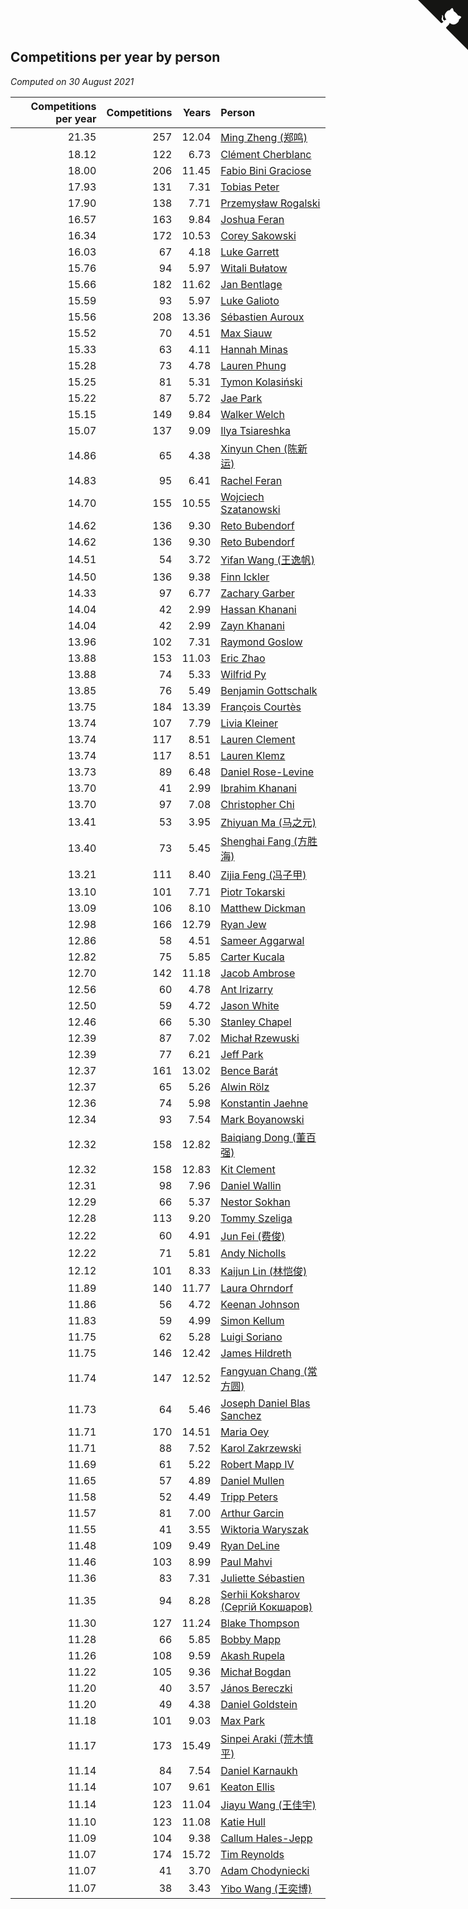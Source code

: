 ## Competitions per year by person

*Computed on 30 August 2021*

| Competitions per year | Competitions | Years | Person |
| ---: | ---: | ---: | :--- |
| 21.35 | 257 | 12.04 | [Ming Zheng (郑鸣)](https://www.worldcubeassociation.org/persons/2009ZHEN11) |
| 18.12 | 122 | 6.73 | [Clément Cherblanc](https://www.worldcubeassociation.org/persons/2014CHER05) |
| 18.00 | 206 | 11.45 | [Fabio Bini Graciose](https://www.worldcubeassociation.org/persons/2010GRAC02) |
| 17.93 | 131 | 7.31 | [Tobias Peter](https://www.worldcubeassociation.org/persons/2014PETE03) |
| 17.90 | 138 | 7.71 | [Przemysław Rogalski](https://www.worldcubeassociation.org/persons/2013ROGA02) |
| 16.57 | 163 | 9.84 | [Joshua Feran](https://www.worldcubeassociation.org/persons/2011FERA01) |
| 16.34 | 172 | 10.53 | [Corey Sakowski](https://www.worldcubeassociation.org/persons/2011SAKO01) |
| 16.03 | 67 | 4.18 | [Luke Garrett](https://www.worldcubeassociation.org/persons/2017GARR05) |
| 15.76 | 94 | 5.97 | [Witali Bułatow](https://www.worldcubeassociation.org/persons/2015BUAT01) |
| 15.66 | 182 | 11.62 | [Jan Bentlage](https://www.worldcubeassociation.org/persons/2010BENT01) |
| 15.59 | 93 | 5.97 | [Luke Galioto](https://www.worldcubeassociation.org/persons/2015GALI02) |
| 15.56 | 208 | 13.36 | [Sébastien Auroux](https://www.worldcubeassociation.org/persons/2008AURO01) |
| 15.52 | 70 | 4.51 | [Max Siauw](https://www.worldcubeassociation.org/persons/2017SIAU02) |
| 15.33 | 63 | 4.11 | [Hannah Minas](https://www.worldcubeassociation.org/persons/2017MINA04) |
| 15.28 | 73 | 4.78 | [Lauren Phung](https://www.worldcubeassociation.org/persons/2016PHUN02) |
| 15.25 | 81 | 5.31 | [Tymon Kolasiński](https://www.worldcubeassociation.org/persons/2016KOLA02) |
| 15.22 | 87 | 5.72 | [Jae Park](https://www.worldcubeassociation.org/persons/2015PARK24) |
| 15.15 | 149 | 9.84 | [Walker Welch](https://www.worldcubeassociation.org/persons/2011WELC01) |
| 15.07 | 137 | 9.09 | [Ilya Tsiareshka](https://www.worldcubeassociation.org/persons/2012TERE01) |
| 14.86 | 65 | 4.38 | [Xinyun Chen (陈新运)](https://www.worldcubeassociation.org/persons/2017CHEN36) |
| 14.83 | 95 | 6.41 | [Rachel Feran](https://www.worldcubeassociation.org/persons/2015FERA01) |
| 14.70 | 155 | 10.55 | [Wojciech Szatanowski](https://www.worldcubeassociation.org/persons/2011SZAT01) |
| 14.62 | 136 | 9.30 | [Reto Bubendorf](https://www.worldcubeassociation.org/persons/2012BUBE01) |
| 14.62 | 136 | 9.30 | [Reto Bubendorf](https://www.worldcubeassociation.org/persons/2012BUBE01) |
| 14.51 | 54 | 3.72 | [Yifan Wang (王逸帆)](https://www.worldcubeassociation.org/persons/2017WANY29) |
| 14.50 | 136 | 9.38 | [Finn Ickler](https://www.worldcubeassociation.org/persons/2012ICKL01) |
| 14.33 | 97 | 6.77 | [Zachary Garber](https://www.worldcubeassociation.org/persons/2014GARB01) |
| 14.04 | 42 | 2.99 | [Hassan Khanani](https://www.worldcubeassociation.org/persons/2018KHAN26) |
| 14.04 | 42 | 2.99 | [Zayn Khanani](https://www.worldcubeassociation.org/persons/2018KHAN28) |
| 13.96 | 102 | 7.31 | [Raymond Goslow](https://www.worldcubeassociation.org/persons/2014GOSL01) |
| 13.88 | 153 | 11.03 | [Eric Zhao](https://www.worldcubeassociation.org/persons/2010ZHAO19) |
| 13.88 | 74 | 5.33 | [Wilfrid Py](https://www.worldcubeassociation.org/persons/2016PYWI01) |
| 13.85 | 76 | 5.49 | [Benjamin Gottschalk](https://www.worldcubeassociation.org/persons/2016GOTT01) |
| 13.75 | 184 | 13.39 | [François Courtès](https://www.worldcubeassociation.org/persons/2008COUR01) |
| 13.74 | 107 | 7.79 | [Livia Kleiner](https://www.worldcubeassociation.org/persons/2013KLEI03) |
| 13.74 | 117 | 8.51 | [Lauren Clement](https://www.worldcubeassociation.org/persons/2013KLEM01) |
| 13.74 | 117 | 8.51 | [Lauren Klemz](https://www.worldcubeassociation.org/persons/2013KLEM01) |
| 13.73 | 89 | 6.48 | [Daniel Rose-Levine](https://www.worldcubeassociation.org/persons/2015ROSE01) |
| 13.70 | 41 | 2.99 | [Ibrahim Khanani](https://www.worldcubeassociation.org/persons/2018KHAN27) |
| 13.70 | 97 | 7.08 | [Christopher Chi](https://www.worldcubeassociation.org/persons/2014CHIC01) |
| 13.41 | 53 | 3.95 | [Zhiyuan Ma (马之元)](https://www.worldcubeassociation.org/persons/2017MAZH04) |
| 13.40 | 73 | 5.45 | [Shenghai Fang (方胜海)](https://www.worldcubeassociation.org/persons/2016FANG01) |
| 13.21 | 111 | 8.40 | [Zijia Feng (冯子甲)](https://www.worldcubeassociation.org/persons/2013FENG02) |
| 13.10 | 101 | 7.71 | [Piotr Tokarski](https://www.worldcubeassociation.org/persons/2013TOKA01) |
| 13.09 | 106 | 8.10 | [Matthew Dickman](https://www.worldcubeassociation.org/persons/2013DICK01) |
| 12.98 | 166 | 12.79 | [Ryan Jew](https://www.worldcubeassociation.org/persons/2008JEWR01) |
| 12.86 | 58 | 4.51 | [Sameer Aggarwal](https://www.worldcubeassociation.org/persons/2017AGGA01) |
| 12.82 | 75 | 5.85 | [Carter Kucala](https://www.worldcubeassociation.org/persons/2015KUCA01) |
| 12.70 | 142 | 11.18 | [Jacob Ambrose](https://www.worldcubeassociation.org/persons/2010AMBR01) |
| 12.56 | 60 | 4.78 | [Ant Irizarry](https://www.worldcubeassociation.org/persons/2016IRIZ02) |
| 12.50 | 59 | 4.72 | [Jason White](https://www.worldcubeassociation.org/persons/2016WHIT16) |
| 12.46 | 66 | 5.30 | [Stanley Chapel](https://www.worldcubeassociation.org/persons/2016CHAP04) |
| 12.39 | 87 | 7.02 | [Michał Rzewuski](https://www.worldcubeassociation.org/persons/2014RZEW01) |
| 12.39 | 77 | 6.21 | [Jeff Park](https://www.worldcubeassociation.org/persons/2015PARK08) |
| 12.37 | 161 | 13.02 | [Bence Barát](https://www.worldcubeassociation.org/persons/2008BARA01) |
| 12.37 | 65 | 5.26 | [Alwin Rölz](https://www.worldcubeassociation.org/persons/2016ROLZ01) |
| 12.36 | 74 | 5.98 | [Konstantin Jaehne](https://www.worldcubeassociation.org/persons/2015JAEH01) |
| 12.34 | 93 | 7.54 | [Mark Boyanowski](https://www.worldcubeassociation.org/persons/2014BOYA01) |
| 12.32 | 158 | 12.82 | [Baiqiang Dong (董百强)](https://www.worldcubeassociation.org/persons/2008DONG06) |
| 12.32 | 158 | 12.83 | [Kit Clement](https://www.worldcubeassociation.org/persons/2008CLEM01) |
| 12.31 | 98 | 7.96 | [Daniel Wallin](https://www.worldcubeassociation.org/persons/2013WALL03) |
| 12.29 | 66 | 5.37 | [Nestor Sokhan](https://www.worldcubeassociation.org/persons/2016SOKH01) |
| 12.28 | 113 | 9.20 | [Tommy Szeliga](https://www.worldcubeassociation.org/persons/2012SZEL01) |
| 12.22 | 60 | 4.91 | [Jun Fei (费俊)](https://www.worldcubeassociation.org/persons/2016FEIJ02) |
| 12.22 | 71 | 5.81 | [Andy Nicholls](https://www.worldcubeassociation.org/persons/2015NICH04) |
| 12.12 | 101 | 8.33 | [Kaijun Lin (林恺俊)](https://www.worldcubeassociation.org/persons/2013LINK01) |
| 11.89 | 140 | 11.77 | [Laura Ohrndorf](https://www.worldcubeassociation.org/persons/2009OHRN01) |
| 11.86 | 56 | 4.72 | [Keenan Johnson](https://www.worldcubeassociation.org/persons/2016JOHN30) |
| 11.83 | 59 | 4.99 | [Simon Kellum](https://www.worldcubeassociation.org/persons/2016KELL12) |
| 11.75 | 62 | 5.28 | [Luigi Soriano](https://www.worldcubeassociation.org/persons/2016SORI04) |
| 11.75 | 146 | 12.42 | [James Hildreth](https://www.worldcubeassociation.org/persons/2009HILD01) |
| 11.74 | 147 | 12.52 | [Fangyuan Chang (常方圆)](https://www.worldcubeassociation.org/persons/2009CHAN04) |
| 11.73 | 64 | 5.46 | [Joseph Daniel Blas Sanchez](https://www.worldcubeassociation.org/persons/2016SANC08) |
| 11.71 | 170 | 14.51 | [Maria Oey](https://www.worldcubeassociation.org/persons/2007OEYM01) |
| 11.71 | 88 | 7.52 | [Karol Zakrzewski](https://www.worldcubeassociation.org/persons/2014ZAKR01) |
| 11.69 | 61 | 5.22 | [Robert Mapp IV](https://www.worldcubeassociation.org/persons/2016IVRO01) |
| 11.65 | 57 | 4.89 | [Daniel Mullen](https://www.worldcubeassociation.org/persons/2016MULL04) |
| 11.58 | 52 | 4.49 | [Tripp Peters](https://www.worldcubeassociation.org/persons/2017PETE04) |
| 11.57 | 81 | 7.00 | [Arthur Garcin](https://www.worldcubeassociation.org/persons/2014GARC27) |
| 11.55 | 41 | 3.55 | [Wiktoria Waryszak](https://www.worldcubeassociation.org/persons/2018WARY01) |
| 11.48 | 109 | 9.49 | [Ryan DeLine](https://www.worldcubeassociation.org/persons/2012DELI01) |
| 11.46 | 103 | 8.99 | [Paul Mahvi](https://www.worldcubeassociation.org/persons/2012MAHV01) |
| 11.36 | 83 | 7.31 | [Juliette Sébastien](https://www.worldcubeassociation.org/persons/2014SEBA01) |
| 11.35 | 94 | 8.28 | [Serhii Koksharov (Сергій Кокшаров)](https://www.worldcubeassociation.org/persons/2013KOKS01) |
| 11.30 | 127 | 11.24 | [Blake Thompson](https://www.worldcubeassociation.org/persons/2010THOM03) |
| 11.28 | 66 | 5.85 | [Bobby Mapp](https://www.worldcubeassociation.org/persons/2015MAPP01) |
| 11.26 | 108 | 9.59 | [Akash Rupela](https://www.worldcubeassociation.org/persons/2012RUPE01) |
| 11.22 | 105 | 9.36 | [Michał Bogdan](https://www.worldcubeassociation.org/persons/2012BOGD01) |
| 11.20 | 40 | 3.57 | [János Bereczki](https://www.worldcubeassociation.org/persons/2018BERE01) |
| 11.20 | 49 | 4.38 | [Daniel Goldstein](https://www.worldcubeassociation.org/persons/2017GOLD01) |
| 11.18 | 101 | 9.03 | [Max Park](https://www.worldcubeassociation.org/persons/2012PARK03) |
| 11.17 | 173 | 15.49 | [Sinpei Araki (荒木慎平)](https://www.worldcubeassociation.org/persons/2006ARAK01) |
| 11.14 | 84 | 7.54 | [Daniel Karnaukh](https://www.worldcubeassociation.org/persons/2014KARN02) |
| 11.14 | 107 | 9.61 | [Keaton Ellis](https://www.worldcubeassociation.org/persons/2012ELLI01) |
| 11.14 | 123 | 11.04 | [Jiayu Wang (王佳宇)](https://www.worldcubeassociation.org/persons/2010WANG53) |
| 11.10 | 123 | 11.08 | [Katie Hull](https://www.worldcubeassociation.org/persons/2010HULL01) |
| 11.09 | 104 | 9.38 | [Callum Hales-Jepp](https://www.worldcubeassociation.org/persons/2012HALE01) |
| 11.07 | 174 | 15.72 | [Tim Reynolds](https://www.worldcubeassociation.org/persons/2005REYN01) |
| 11.07 | 41 | 3.70 | [Adam Chodyniecki](https://www.worldcubeassociation.org/persons/2017CHOD02) |
| 11.07 | 38 | 3.43 | [Yibo Wang (王奕博)](https://www.worldcubeassociation.org/persons/2018WANG39) |


<a href="https://github.com/jonatanklosko/wca_statistics" class="github-corner" aria-label="View source on Github"><svg width="80" height="80" viewBox="0 0 250 250" style="fill:#151513; color:#fff; position: absolute; top: 0; border: 0; right: 0;" aria-hidden="true"><path d="M0,0 L115,115 L130,115 L142,142 L250,250 L250,0 Z"></path><path d="M128.3,109.0 C113.8,99.7 119.0,89.6 119.0,89.6 C122.0,82.7 120.5,78.6 120.5,78.6 C119.2,72.0 123.4,76.3 123.4,76.3 C127.3,80.9 125.5,87.3 125.5,87.3 C122.9,97.6 130.6,101.9 134.4,103.2" fill="currentColor" style="transform-origin: 130px 106px;" class="octo-arm"></path><path d="M115.0,115.0 C114.9,115.1 118.7,116.5 119.8,115.4 L133.7,101.6 C136.9,99.2 139.9,98.4 142.2,98.6 C133.8,88.0 127.5,74.4 143.8,58.0 C148.5,53.4 154.0,51.2 159.7,51.0 C160.3,49.4 163.2,43.6 171.4,40.1 C171.4,40.1 176.1,42.5 178.8,56.2 C183.1,58.6 187.2,61.8 190.9,65.4 C194.5,69.0 197.7,73.2 200.1,77.6 C213.8,80.2 216.3,84.9 216.3,84.9 C212.7,93.1 206.9,96.0 205.4,96.6 C205.1,102.4 203.0,107.8 198.3,112.5 C181.9,128.9 168.3,122.5 157.7,114.1 C157.9,116.9 156.7,120.9 152.7,124.9 L141.0,136.5 C139.8,137.7 141.6,141.9 141.8,141.8 Z" fill="currentColor" class="octo-body"></path></svg></a><style>.github-corner:hover .octo-arm{animation:octocat-wave 560ms ease-in-out}@keyframes octocat-wave{0%,100%{transform:rotate(0)}20%,60%{transform:rotate(-25deg)}40%,80%{transform:rotate(10deg)}}@media (max-width:500px){.github-corner:hover .octo-arm{animation:none}.github-corner .octo-arm{animation:octocat-wave 560ms ease-in-out}}</style>
